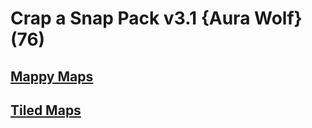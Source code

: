 # Crap a Snap Pack v3.1 {Aura Wolf} (76)

## [Mappy Maps](Mappy%20Maps)

## [Tiled Maps](Tiled%20Maps)

